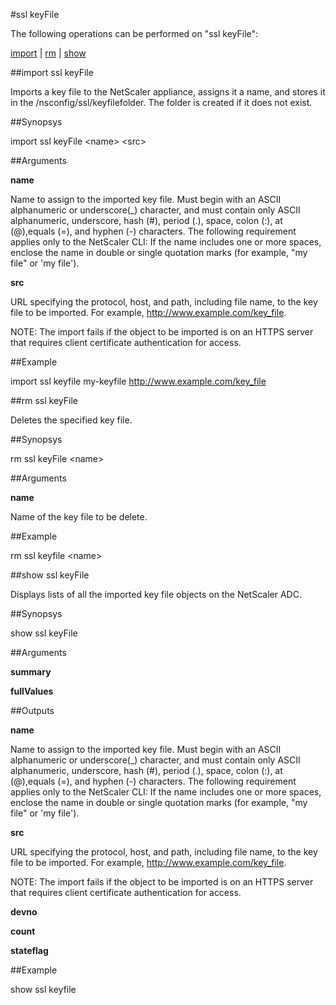 #ssl keyFile

The following operations can be performed on "ssl keyFile":


[import](#import-ssl-keyfile) | [rm](#rm-ssl-keyfile) | [show](#show-ssl-keyfile)

##import ssl keyFile

Imports a key file to the NetScaler appliance, assigns it a name, and stores it in the /nsconfig/ssl/keyfilefolder. The folder is created if it does not exist.


##Synopsys

import ssl keyFile &lt;name> &lt;src>


##Arguments

<b>name</b>
Name to assign to the imported key file. Must begin with an ASCII alphanumeric or underscore(_) character, and must contain only ASCII alphanumeric, underscore, hash (#), period (.), space, colon (:), at (@),equals (=), and hyphen (-) characters. The following requirement applies only to the NetScaler CLI: If the name includes one or more spaces, enclose the name in double or single quotation marks (for example, "my file" or 'my file').

<b>src</b>
URL specifying the protocol, host, and path, including file name, to the key file to be imported. For example, http://www.example.com/key_file.
NOTE: The import fails if the object to be imported is on an HTTPS server that requires client certificate authentication for access.



##Example

import ssl keyfile my-keyfile http://www.example.com/key_file

##rm ssl keyFile

Deletes the specified key file.


##Synopsys

rm ssl keyFile &lt;name>


##Arguments

<b>name</b>
Name of the key file to be delete.



##Example

rm ssl keyfile &lt;name&gt;

##show ssl keyFile

Displays lists of all the imported key file objects on the NetScaler ADC.


##Synopsys

show ssl keyFile


##Arguments

<b>summary</b>

<b>fullValues</b>



##Outputs

<b>name</b>
Name to assign to the imported key file. Must begin with an ASCII alphanumeric or underscore(_) character, and must contain only ASCII alphanumeric, underscore, hash (#), period (.), space, colon (:), at (@),equals (=), and hyphen (-) characters. The following requirement applies only to the NetScaler CLI: If the name includes one or more spaces, enclose the name in double or single quotation marks (for example, "my file" or 'my file').

<b>src</b>
URL specifying the protocol, host, and path, including file name, to the key file to be imported. For example, http://www.example.com/key_file.
NOTE: The import fails if the object to be imported is on an HTTPS server that requires client certificate authentication for access.

<b>devno</b>

<b>count</b>

<b>stateflag</b>



##Example

show ssl keyfile

